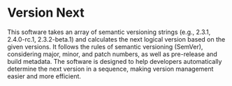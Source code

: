 # Version Next
This software takes an array of semantic versioning strings (e.g., 2.3.1, 2.4.0-rc.1, 2.3.2-beta.1) and calculates the next logical version based on the given versions. It follows the rules of semantic versioning (SemVer), considering major, minor, and patch numbers, as well as pre-release and build metadata. The software is designed to help developers automatically determine the next version in a sequence, making version management easier and more efficient.

